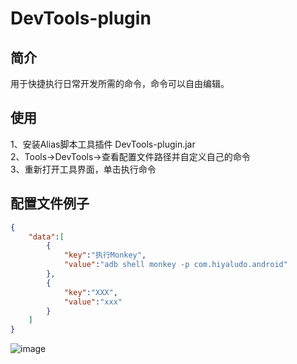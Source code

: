 # DevTools-plugin

## 简介
用于快捷执行日常开发所需的命令，命令可以自由编辑。


## 使用
1、安装Alias脚本工具插件  DevTools-plugin.jar <br />
2、Tools→DevTools→查看配置文件路径并自定义自己的命令 <br />
3、重新打开工具界面，单击执行命令 <br />

## 配置文件例子
```json
{
    "data":[
        {
            "key":"执行Monkey",
            "value":"adb shell monkey -p com.hiyaludo.android"
        },
        {
            "key":"XXX",
            "value":"xxx"
        }
    ]
}
```

![image](https://user-images.githubusercontent.com/19563459/197697035-8d210bc0-a9e6-47ad-8cca-6c388dcf6846.png)
